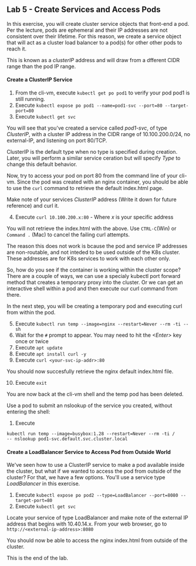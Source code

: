 ## Lab 5 - Create Services and Access Pods

In this exercise, you will create cluster service objects that front-end a pod. Per the lecture, pods are ephemeral and their IP addresses 
are not consistent over their lifetime. For this reason, we create a service object that will act as a cluster load balancer to a pod(s) for other 
other pods to reach it.

This is known as a *clusterIP* address and will draw from a dfferent CIDR range than the pod IP range.

#### Create a ClusterIP Service

1. From the cli-vm, execute `kubectl get po pod1` to verify your pod pod1 is still running.
2. Execute `kubectl expose po pod1 --name=pod1-svc --port=80 --target-port=80`
3. Execute `kubectl get svc`

You will see that you've created a service called *pod1-svc*, of type *ClusterIP*, with a cluster IP address in the CIDR range of 
10.100.200.0/24, no external-IP, and listening on port 80/TCP.

ClusterIP is the default type when no type is specified during creation. Later, you will perform a similar service ceration but will 
specify *Type* to change this default behavior.

Now, try to access your pod on port 80 from the command line of your cli-vm. Since the pod was created with an nginx container, you 
should be able to use the `curl` command to retrieve the default index.html page.

Make note of your services *ClusterIP* address (Write it down for future reference) and curl it.

4. Execute `curl 10.100.200.x:80`  - Where *x* is your specific address

You will not retrieve the index.html with the above. Use `CTRL-C`(Win) or `Command .` (Mac) to cancel the failing curl attempts.

The reason this does not work is bcause the pod and service IP addresses are non-routable, and not inteded to be used outside of the 
K8s cluster. These addresses are for K8s services to work with each other only.

So, how do you see if the container is working within the cluster scope? There are a couple of ways, we can use a specialy kubectl port 
forward method that creates a temporary proxy into the cluster. Or we can get an interactive shell within a pod and then execute 
our curl command from there. 

In the next step, you will be creating a temporary pod and executing curl from within the pod. 

5. Execute `kubectl run temp --image=nginx --restart=Never --rm -ti -- sh`
6. Wait for the `#` prompt to appear. You may need to hit the *\<Enter\>* key once or twice
7. Execute `apt update`
8. Execute `apt install curl -y`
9. Execute `curl <your-svc-ip-addr>:80`

You should now succesfully retrieve the nginx default index.html file.

10. Execute `exit`

You are now back at the cli-vm shell and the temp pod has been deleted.

Use a pod to submit an nslookup of the service you created, without entering the shell:

1. Execute 
```
kubectl run temp --image=busybox:1.28 --restart=Never --rm -ti /
-- nslookup pod1-svc.default.svc.cluster.local
```

#### Create a LoadBalancer Service to Access Pod from Outside World

We've seen how to use a ClusterIP service to make a pod available inside the cluster, but what if we wanted to access the pod 
from outside of the cluster? For that, we have a few options. You'll use a service type *LoadBalancer* in this exercise.

1. Execute `kubectl expose po pod2 --type=LoadBalancer --port=8080 --target-port=80`
2. Execute `kubectl get svc`

Locate your service of type LoadBalancer and make note of the external IP address that begins with 10.40.14.x. From your web browser, 
go to `http://<external-ip-address>:8080`

You should now be able to access the nginx index.html from outside of the cluster.

This is the end of the lab.
